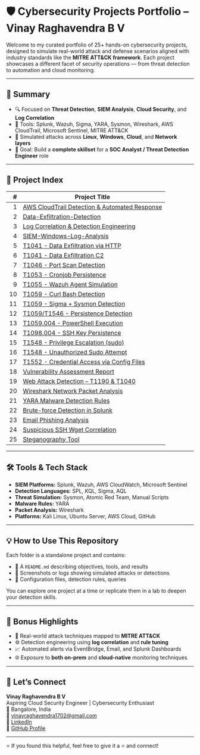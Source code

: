 # 🛡️ Cybersecurity Projects Portfolio – Vinay Raghavendra B V

Welcome to my curated portfolio of 25+ hands-on cybersecurity projects, designed to simulate real-world attack and defense scenarios aligned with industry standards like the **MITRE ATT&CK framework**. Each project showcases a different facet of security operations — from threat detection to automation and cloud monitoring.

---

## 🧠 Summary

- 🔍 Focused on **Threat Detection**, **SIEM Analysis**, **Cloud Security**, and **Log Correlation**
- 🧰 Tools: Splunk, Wazuh, Sigma, YARA, Sysmon, Wireshark, AWS CloudTrail, Microsoft Sentinel, MITRE ATT&CK
- 🧪 Simulated attacks across **Linux**, **Windows**, **Cloud**, and **Network layers**
- 🎯 Goal: Build a **complete skillset** for a **SOC Analyst / Threat Detection Engineer** role

---

## 📂 Project Index

| # | Project Title |
|--:|---------------|
| 1 | [AWS CloudTrail Detection & Automated Response]([./AWS%20CloudTrail%20Detection%20%26%20Automated%20Respo...](https://github.com/cybersec-vinay/Cybersecurity-Projects-/tree/main/AWS%20CloudTrail%20Detection%20%26%20Automated%20Response)) |
| 2 | [Data-Exfiltration-Detection](./Data-Exfiltration-Detection) |
| 3 | [Log Correlation & Detection Engineering](./Log%20Correlation%20%26%20Detection%20Engineering) |
| 4 | [SIEM-Windows-Log-Analysis](./SIEM-Windows-Log-Analysis) |
| 5 | [T1041 - Data Exfiltration via HTTP](./T1041-Data%20Exfiltration%20via%20HTTP) |
| 6 | [T1041 - Data Exfiltration C2](./T1041-Data-Exfiltration-C2) |
| 7 | [T1046 - Port Scan Detection](./T1046-Port-Scan-Detection) |
| 8 | [T1053 - Cronjob Persistence](./T1053-Crontab-Persistence) |
| 9 | [T1055 - Wazuh Agent Simulation](./T1055-Wazuh-Agent-Simulation) |
| 10 | [T1059 - Curl Bash Detection](./T1059-Curl-Bash-Detection) |
| 11 | [T1059 - Sigma + Sysmon Detection](./T1059-Sigma-Sysmon) |
| 12 | [T1059/T1546 - Persistence Detection](./T1059-T1546-Persistence-Detection) |
| 13 | [T1059.004 - PowerShell Execution](./T1059.004-Command-Exec) |
| 14 | [T1098.004 - SSH Key Persistence](./T1098.004-SSH-Key-Persistence) |
| 15 | [T1548 - Privilege Escalation (sudo)](./T1548-Privilege-Escalation-Sudo-Detection) |
| 16 | [T1548 - Unauthorized Sudo Attempt](./T1548-Unauthorized-Sudo-Attempt) |
| 17 | [T1552 - Credential Access via Config Files](./T1552-%20Credential%20Access%20via%20Config%20Files) |
| 18 | [Vulnerability Assessment Report](./Vulnerability_Assessment) |
| 19 | [Web Attack Detection – T1190 & T1040](./WebAttackDetection-T1190-T1040) |
| 20 | [Wireshark Network Packet Analysis](./Wireshark_Network_Analysis) |
| 21 | [YARA Malware Detection Rules](./YARA-Detection) |
| 22 | [Brute-force Detection in Splunk](./brute-force-detection-splunk) |
| 23 | [Email Phishing Analysis](./email-phishing-analysis) |
| 24 | [Suspicious SSH Wget Correlation](./suspicious-ssh-wget-correlation) |
| 25 | [Steganography Tool](https://github.com/cybersec-vinay/steganography-tool)

---

## 🛠️ Tools & Tech Stack

- **SIEM Platforms:** Splunk, Wazuh, AWS CloudWatch, Microsoft Sentinel
- **Detection Languages:** SPL, KQL, Sigma, AQL
- **Threat Simulation:** Sysmon, Atomic Red Team, Manual Scripts
- **Malware Rules:** YARA
- **Packet Analysis:** Wireshark
- **Platforms:** Kali Linux, Ubuntu Server, AWS Cloud, GitHub

---

## 💡 How to Use This Repository

Each folder is a standalone project and contains:

- 📝 A `README.md` describing objectives, tools, and results
- 📸 Screenshots or logs showing simulated attacks or detections
- 📂 Configuration files, detection rules, queries

You can explore one project at a time or replicate them in a lab to deepen your detection skills.

---

## 🧠 Bonus Highlights

- 🧩 Real-world attack techniques mapped to **MITRE ATT&CK**
- ⚙️ Detection engineering using **log correlation** and **rule tuning**
- 📈 Automated alerts via EventBridge, Email, and Splunk Dashboards
- 🌐 Exposure to **both on-prem** and **cloud-native** monitoring techniques

---

## 🙌 Let’s Connect

**Vinay Raghavendra B V**  
Aspiring Cloud Security Engineer | Cybersecurity Enthusiast  
📍 Bangalore, India  
📧 vinayraghavendra1702@gmail.com  
🔗 [LinkedIn](https://www.linkedin.com/in/vinay-raghavendra-a7a0b7329/)  
📁 [GitHub Profile](https://github.com/cybersec-vinay)

---

⭐ If you found this helpful, feel free to give it a ⭐ and connect!

